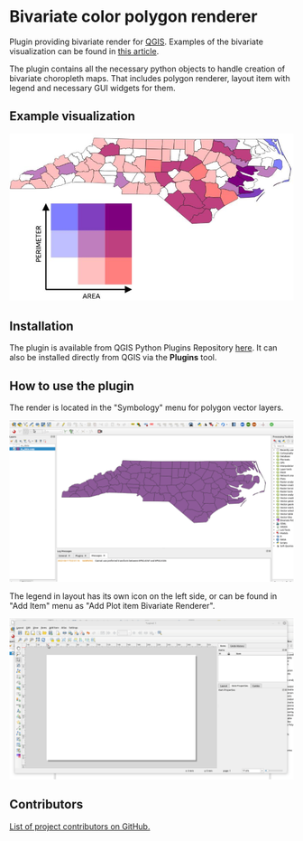 # Bivariate color polygon renderer

Plugin providing bivariate render for [QGIS](https://www.qgis.org/en/site/). Examples of the bivariate visualization can be found in [this article](https://www.joshuastevens.net/cartography/make-a-bivariate-choropleth-map/).

The plugin contains all the necessary python objects to handle creation of bivariate choropleth maps. That includes polygon renderer, layout item with legend and necessary GUI widgets for them. 

## Example visualization

![](./images/example.jpg)


## Installation

The plugin is available from QGIS Python Plugins Repository [here](https://plugins.qgis.org/plugins/BivariateRenderer/). It can also be installed directly from QGIS via the **Plugins** tool.

## How to use the plugin

The render is located in the "Symbology" menu for polygon vector layers.

![Render location and settings](./images/anim_bivariate_renderer.gif)

The legend in layout has its own icon on the left side, or can be found in "Add Item" menu as "Add Plot item Bivariate Renderer".

![Render location and settings](./images/anim_layout_legend.gif)

## Contributors

[List of project contributors on GitHub.](https://github.com/JanCaha/qgis-plugin-bivariate-renderer/graphs/contributors)
